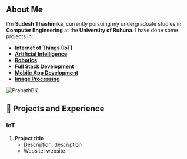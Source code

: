 ## About Me
I'm **Sudesh Thashmika**, currently pursuing my undergraduate studies in **Computer Engineering** at the **University of Ruhuna**. I have done some projects in:
- **[Internet of Things (IoT)](https://github.com/ThashmikaX#iot)**
- **[Artificial Intelligence](https://github.com/ThashmikaX#machine-learning)**
- **[Robotics](https://github.com/ThashmikaX#Robotics)**
- **[Full Stack Development](https://github.com/ThashmikaX#full-stack-development)**
- **[Mobile App Development](https://github.com/ThashmikaX#mobile-app-development)**
- **[Image Processing](https://github.com/ThashmikaX#image-processing)**

<p align="left"> <img src="https://komarev.com/ghpvc/?username=ThashmikaXK&label=Profile%20views&color=0e75b6&style=flat" alt="PrabathBK" /> </p>

## 🔭 Projects and Experience
### IoT

1. **Project title**
   - Description: description
   - Website: website
   <!-- <p align="center"><img src="https://github.com/PrabathBK/PrabathBK/blob/main/Image/Text.jpg?raw=true" alt="Hydrolink" width="200"/></p> -->

